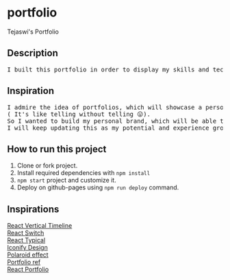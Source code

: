 # portfolio
Tejaswi's Portfolio

## Description
<pre>
I built this portfolio in order to display my skills and technologies.
</pre>

## Inspiration
<pre>
I admire the idea of portfolios, which will showcase a persons skills
( It's like telling without telling 😛).
So I wanted to build my personal brand, which will be able to inform viewers of my work.
I will keep updating this as my potential and experience grow.😌
</pre>
## How to run this project

1. Clone or fork project.
2. Install required dependencies with `npm install`
3. `npm start` project and customize it.
4. Deploy on github-pages using `npm run deploy` command.

## Inspirations

<a href="https://github.com/stephane-monnot/react-vertical-timeline">React Vertical Timeline</a> <br/>
<a href="https://github.com/markusenglund/react-switch">React Switch</a> <br/>
<a href="https://github.com/catalinmiron/react-typical">React Typical</a> <br/>
<a href="https://iconify.design/icon-sets/?query=angular">Iconify Design</a> <br/>
<a href="https://www.w3docs.com/snippets/css/how-to-create-polaroid-image-with-css.html#">Polaroid effect</a> <br/>
<a href="https://github.com/ManigandanKrishnakumar/portfolio">Portfolio ref</a><br/>
<a href="https://github.com/Dorota1997/react-frontend-dev-portfolio">React Portfolio</a>